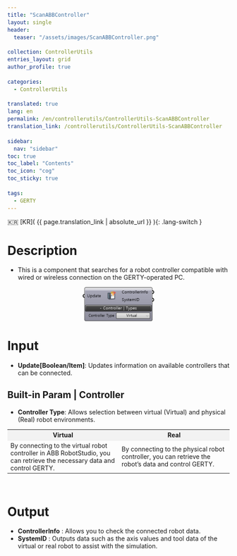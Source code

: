 ```yaml
---
title: "ScanABBController"
layout: single
header:
  teaser: "/assets/images/ScanABBController.png"

collection: ControllerUtils
entries_layout: grid
author_profile: true

categories:
  - ControllerUtils

translated: true
lang: en
permalink: /en/controllerutils/ControllerUtils-ScanABBController
translation_link: /controllerutils/ControllerUtils-ScanABBController

sidebar:
  nav: "sidebar"
toc: true
toc_label: "Contents"
toc_icon: "cog"
toc_sticky: true

tags: 
  - GERTY
---
```


:kr: [KR]( {{ page.translation_link | absolute_url }} ){: .lang-switch }

# Description

* This is a component that searches for a robot controller compatible with wired or wireless connection on the GERTY-operated PC.

<p align="center">  <img src="/assets/images/ScanABBController.png" align="center" width="32%"></p>

# Input

* **Update[Boolean/Item]**: Updates information on available controllers that can be connected.

## Built-in Param | Controller
* **Controller Type**: Allows selection between virtual (Virtual) and physical (Real) robot environments.

<div align="center">
<table style="border-collapse: collapse: width: 51 %; height: 100px;" border="0.5" data-ke-style="sytle4">
<tbody>
<tr style="height: 20px;" bgcolor="#F2F2F2">
<td style="width: 45%; height: 20px; text-align: center; font-weight: bolder;">Virtual</td>
<td style="width: 50%; height: 20px; text-align: center; font-weight: bolder;">Real</td>
</tr>
<tr style="height: 0px;">
<td style="width: 50%; height: 1-px; text-align: left;" rowspan="1">By connecting to the virtual robot controller in ABB RobotStudio, you can retrieve the necessary data and control GERTY.</td>
<td style="width: 55%; height: 1-px; text-align: left;" rowspan="1">	
By connecting to the physical robot controller, you can retrieve the robot’s data and control GERTY.</td>
</tr>
</tbody>
</table>
</div>

<br>

# Output

* **ControllerInfo** : Allows you to check the connected robot data. 
* **SystemID** :  Outputs data such as the axis values and tool data of the virtual or real robot to assist with the simulation.